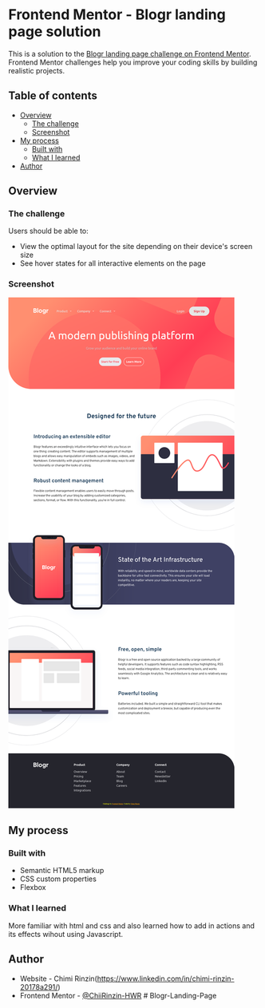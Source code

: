 # Frontend Mentor - Blogr landing page solution

This is a solution to the [Blogr landing page challenge on Frontend Mentor](https://www.frontendmentor.io/challenges/blogr-landing-page-EX2RLAApP). Frontend Mentor challenges help you improve your coding skills by building realistic projects.

## Table of contents

- [Overview](#overview)
  - [The challenge](#the-challenge)
  - [Screenshot](#screenshot)
- [My process](#my-process)
  - [Built with](#built-with)
  - [What I learned](#what-i-learned)
- [Author](#author)

## Overview

### The challenge

Users should be able to:

- View the optimal layout for the site depending on their device's screen size
- See hover states for all interactive elements on the page

### Screenshot

![](./Screenshot.png)

## My process

### Built with

- Semantic HTML5 markup
- CSS custom properties
- Flexbox

### What I learned

More familiar with html and css and also learned how to add in actions and its effects wihout using Javascript.

## Author

- Website - Chimi Rinzin(https://www.linkedin.com/in/chimi-rinzin-20178a291/)
- Frontend Mentor - [@ChiiRinzin-HWR](https://www.frontendmentor.io/profile/chimirinzin-hwr)
#   B l o g r - L a n d i n g - P a g e 
 
 